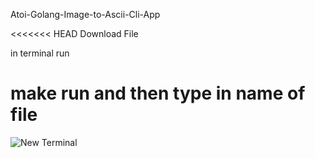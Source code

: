 Atoi-Golang-Image-to-Ascii-Cli-App

<<<<<<< HEAD
Download File

in terminal run

# make run and then type in name of file

![New Terminal](https://github.com/Pythonwithsean/Atoi-Golang-Image-to-Ascii-Cli-App/assets/107402787/0122dbcd-6a4a-40c4-a56f-b8c9f5c972c9)
